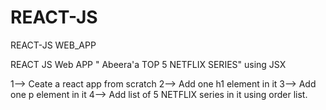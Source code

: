 # REACT-JS
REACT-JS  WEB_APP


REACT JS Web APP " Abeera'a TOP 5 NETFLIX SERIES" using JSX

1--> Ceate a react app from scratch
2-->   Add one h1 element in it
3-->   Add one  p element in it 
4-->   Add list of 5 NETFLIX series in it using order list.
